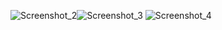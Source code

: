 ![Screenshot_2](https://user-images.githubusercontent.com/59422278/146357283-01913a4c-8f1c-41e5-bf5a-55380cb47683.png)![Screenshot_3](https://user-images.githubusercontent.com/59422278/146357276-b59f8d39-6c9f-4b70-8a6f-f2f40c454e72.png)
![Screenshot_4](https://user-images.githubusercontent.com/59422278/146357280-48c69ec7-9b4f-4e19-a4cc-be61a3090c73.png)
